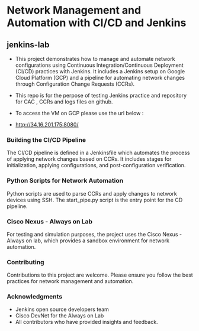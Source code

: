 # Network Management and Automation with CI/CD and Jenkins
## jenkins-lab

- This project demonstrates how to manage and automate network configurations using Continuous Integration/Continuous Deployment (CI/CD) practices with Jenkins. It includes a Jenkins setup on Google Cloud Platform (GCP) and a pipeline for automating network changes through Configuration Change Requests (CCRs).

- This repo is for the perpose of testing Jenkins practice and repository for CAC , CCRs and logs files on github.
- To access the VM on GCP please use the url below : 
- http://34.16.201.175:8080/

### Building the CI/CD Pipeline
The CI/CD pipeline is defined in a Jenkinsfile which automates the process of applying network changes based on CCRs. It includes stages for initialization, applying configurations, and post-configuration verification.

### Python Scripts for Network Automation
Python scripts are used to parse CCRs and apply changes to network devices using SSH. The start_pipe.py script is the entry point for the CD pipeline.

### Cisco Nexus - Always on Lab
For testing and simulation purposes, the project uses the Cisco Nexus - Always on lab, which provides a sandbox environment for network automation.

### Contributing
Contributions to this project are welcome. Please ensure you follow the best practices for network management and automation.

### Acknowledgments
- Jenkins open source developers team
- Cisco DevNet for the Always on Lab
- All contributors who have provided insights and feedback.


